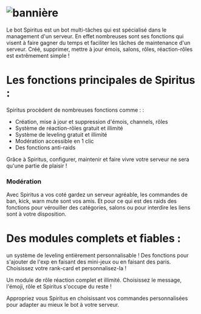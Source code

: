 # ![bannière](https://cdn.discordapp.com/attachments/734318123510923324/734323461794824274/spiritus_baniere_mini.png)


Le bot Spiritus est un bot multi-tâches qui est spécialisé dans le management d'un serveur. En effet nombreuses sont ses fonctions qui visent à faire gagner du temps et faciliter les tâches de maintenance d'un serveur. Créé, supprimer, mettre à jour émois, salons, rôles, réaction-rôles est extrêmement simple !

# Les fonctions principales de Spiritus :

Spiritus procèdent de nombreuses fonctions comme : : 
  <ul>
  <li> Création, mise à jour et suppression d'émois, channels, rôles </li>
  <li> Système de réaction-rôles gratuit et illimité </li>
  <li> Système de leveling gratuit et illimité </li>
  <li> Modération accessible en 1 clic </li>
  <li> Des fonctions anti-raids </li>
  </ul>
Grâce à Spiritus, configurer, maintenir et faire vivre votre serveur ne sera qu'une partie de plaisir !

### Modération
Avec Spiritus a vos coté gardez un serveur agréable, les commandes de ban, kick, warn mute sont vos amis. Et pour ce qui est des raids des fonctions pour vérouiller des catégories, salons ou pour interdire les liens sont à votre disposition.

# Des modules complets et fiables :

un système de leveling entièrement personnalisable ! Des fonctions pour s'ajouter de l'exp en faisant des mini-jeux ou en faisant des paris. Choisissez votre rank-card et personnalisez-la !

Un module de rôle réaction complet et illimité. Choisissez le message, l'émoji, rôle et Spiritus s'occupe du reste !

Appropriez vous Spiritus en choisissant vos commandes personnalisées pour adapter au mieux le bot à votre serveur.
